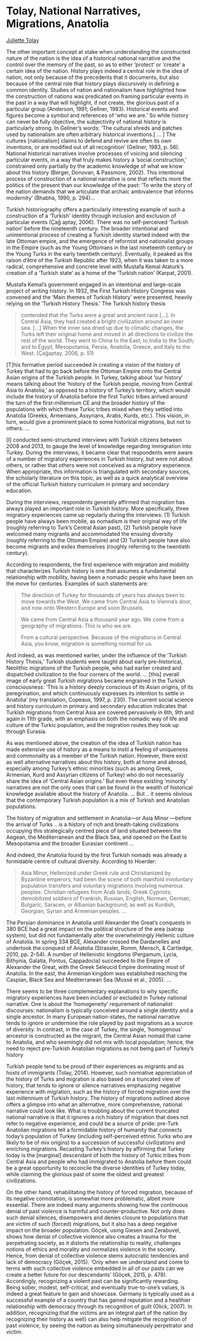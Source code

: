 # Tolay, National Narratives, Migrations, Anatolia

[Juliette Tolay](https://pennstate.pure.elsevier.com/en/publications/rewriting-national-narratives-through-the-study-of-past-migration)

The other important concept at stake when understanding the
constructed nature of the nation is the idea of a historical national
narrative and the control over the memory of the past, so as to either
‘protect’ or ‘create’ a certain idea of the nation. History plays
indeed a central role in the idea of nation, not only because of the
precedents that it documents, but also because of the central role
that history plays discursively in defining a common identity. Studies
of nation and nationalism have highlighted how the construction of
nations was predicated on framing particular events in the past in a
way that will highlight, if not create, the glorious past of a
particular group (Anderson, 1991; Gellner, 1983).  Historical events
and figures become a symbol and references of ‘who we are.’ So while
history can never be fully objective, the subjectivity of national
history is particularly strong. In Gellner’s words: ‘The cultural
shreds and patches used by nationalism are often arbitrary historical
inventions.[ ... ] The cultures [nationalism] claims to defend and
revive are often its own inventions, or are modified out of all
recognition’ (Gellner, 1983, p. 56). National historical narratives
involve processes of voicing and silencing particular events, in a
way that truly makes history a ‘social construction,’ constrained only
partially by the academic knowledge of what we know about this history
(Berger, Donovan, & Passmore, 2002). This intentional process of
construction of a national narrative is one that reflects more the
politics of the present than our knowledge of the past: ‘To write the
story of the nation demands that we articulate that archaic
ambivalence that informs modernity’ (Bhabha, 1990, p. 294)... 

Turkish historiography offers a particularly interesting example of
such a construction of a ‘Turkish’ identity through inclusion and
exclusion of particular events (Çağ aptay, 2006).  There was no
self-perceived ‘Turkish nation’ before the nineteenth century. The
broader intentional and unintentional process of creating a Turkish
identity started indeed with the late Ottoman empire, and the
emergence of reformist and nationalist groups in the Empire (such as
the Young Ottomans in the last nineteenth century or the Young Turks
in the early twentieth century). Eventually, it peaked as the raison
d’être of the Turkish Republic after 1923, when it was taken to a more
radical, comprehensive and concrete level with Mustafa Kemal Ataturk’s
creation of a ‘Turkish state’ as a home of the ‘Turkish nation’
(Karpat, 2001).

Mustafa Kemal’s government engaged in an intentional and large-scale
project of writing history. In 1932, the First Turkish History
Congress was convened and the ‘Main themes of Turkish History’ were
presented, heavily relying on the ‘Turkish History Thesis.’ The
Turkish history thesis

>contended that the Turks were a great and ancient race [...]. In
>Central Asia, they had created a bright civilization around an inner
>sea. [...] When the inner sea dried up due to climatic changes, the
>Turks left their original home and moved in all directions to
>civilize the rest of the world. They went to China to the East; to
>India to the South; and to Egypt, Mesopotamia, Persia, Anatolia,
>Greece, and Italy to the West. (Çağaptay, 2006, p. 51)

[T]his formative period succeeded in creating a vision of the history
of Turkey that had to go back before the Ottoman Empire onto the
Central Asian origins of the Turkish people. In Turkey, talking about
‘our history’ means talking about the ‘history of the Turkish people,
moving from Central Asia to Anatolia,’ as opposed to a history of
Turkey’s territory, which would include the history of Anatolia before
the first Turkic tribes arrived around the turn of the
first-millennium CE and the broader history of the populations with
which these Turkic tribes mixed when they settled into Anatolia
(Greeks, Armenians, Assyrians, Arabs, Kurds, etc.). This vision, in
turn, would give a prominent place to some historical migrations, but
not to others. ...

[I] conducted semi-structured interviews with Turkish citizens between
2008 and 2013, to gauge the level of knowledge regarding immigration
into Turkey. During the interviews, it became clear that respondents
were aware of a number of migratory experiences in Turkish history,
but were not about others, or rather that others were not conceived as
a migratory experience. When appropriate, this information is
triangulated with secondary sources, the scholarly literature on this
topic, as well as a quick analytical overview of the official Turkish
history curriculum in primary and secondary education.

During the interviews, respondents generally affirmed that migration
has always played an important role in Turkish history. More
specifically, three migratory experiences came up regularly during the
interviews: (1) Turkish people have always been mobile, as nomadism
is their original way of life (roughly referring to Turk’s Central
Asian past), (2) Turkish people have welcomed many migrants and
accommodated the ensuing diversity (roughly referring to the Ottoman
Empire) and (3) Turkish people have also become migrants and exiles
themselves (roughly referring to the twentieth century).

According to respondents, the first experience with migration and
mobility that characterizes Turkish history is one that assumes a
fundamental relationship with mobility, having been a nomadic people
who have been on the move for centuries. Examples of such statements
are:

>The direction of Turkey for thousands of years has always been to move
>towards the West. We came from Central Asia to Vienna’s door, and now
>onto Western Europe and soon Brussels. 
>
>We came from Central Asia a thousand year ago. We come from a
>geography of migrations. This is who we are. 
>
>From a cultural perspective. Because of the migrations in Central
>Asia, you know, migration is something normal for us. 

And indeed, as was mentioned earlier, under the influence of the
‘Turkish History Thesis,’ Turkish students were taught about early
pre-historical, Neolithic migrations of the Turkish people, who had
earlier created and dispatched civilization to the four corners of the
world.  ... [this] overall image of early great Turkish migrations
became engrained in the Turkish consciousness: ‘This is a history
deeply conscious of its Asian origins, of its peregrination, and which
continuously expresses its intention to settle in Anatolia’ (my
translation, Copeaux, 1997, p. 230). The current social science and
history curriculum in primary and secondary education indicates that
Turkish migrations from Central Asia are covered pervasively in 6th,
9th and again in 11th grade, with an emphasis on both the nomadic way
of life and culture of the Turkic population, and the migration routes
they took up through Eurasia.

<a name='unique'/>

As was mentioned above, the creation of the idea of Turkish nation has
made extensive use of history as a means to instil a feeling of
uniqueness and commonality as a member of the Turkish nation. However,
there exist as well alternative narratives about this history, both at
home and abroad, especially among Turkey’s ethnic minorities (such as
among Greek, Armenian, Kurd and Assyrian citizens of Turkey) who do
not necessarily share the idea of ‘Central Asian origins.’ But even
these existing ‘minority’ narratives are not the only ones that can be
found in the wealth of historical knowledge available about the
history of Anatolia. ... But .. it seems obvious that the contemporary
Turkish population is a mix of Turkish and Anatolian populations.

The history of migration and settlement in Anatolia—or Asia Minor
—before the arrival of Turks ..  is a history of rich and
breath-taking civilizations occupying this strategically centred piece
of land situated between the Aegean, the Mediterranean and the Black
Sea, and opened on the East to Mesopotamia and the broader Eurasian
continent ...

And indeed, the Anatolia found by the first Turkish nomads was already
a formidable centre of cultural diversity. According to Hoerder:

>Asia Minor, Hellenized under Greek rule and Christianized by Byzantine
>emperors, had been the scene of both manifold involuntary population
>transfers and voluntary migrations involving numerous peoples:
>Christian refugees from Arab lands; Greek Cypriots; demobilized
>soldiers of Frankish, Russian, English, Norman, German, Bulgaric,
>Saracen, or Albanian background; as well as Kurdish, Georgian, Syrian
>and Armenian peoples. ...

The Persian dominance in Anatolia until Alexander the Great’s
conquests in 380 BCE had a great impact on the political structure of
the area (satrap system), but did not fundamentally alter the
overwhelmingly Hellenic culture of Anatolia. In spring 334 BCE,
Alexander crossed the Dardanelles and undertook the conquest of
Anatolia (Strassler, Romm, Mensch, & Cartledge, 2010, pp. 2–54). A
number of Hellenistic kingdoms (Pergamum, Lycia, Bithynia, Galatia,
Pontus, Cappadocia) succeeded to the Empire of Alexander the Great,
with the Greek Seleucid Empire dominating most of Anatolia. In the
east, the Armenian kingdom was established reaching the Caspian,
Black Sea and Mediterranean Sea (Mossé et al., 2005). ...

There seems to be three complementary explanations to why specific
migratory experiences have been included or excluded in Turkey
national narrative. One is about the ‘homogeneity’ requirement of
nationalist discourses: nationalism is typically conceived around a
single identity and a single ancestor. In many European nation-states,
the national narrative tends to ignore or undermine the role played by
past migrations as a source of diversity. In contrast, in the case of
Turkey, the single, ‘homogenous’ ancestor is constructed as the
migrant, the Central Asian nomad that came to Anatolia, and who
seemingly did not mix with local population; hence, the need to reject
pre-Turkish Anatolian migrations as not being part of Turkey’s history

Turkish people tend to be proud of their experiences as migrants and
as hosts of immigrants (Tolay, 2014). However, such normative
appreciation of the history of Turks and migration is also based on a
truncated view of history, that tends to ignore or silence narratives
emphasizing negative experience with migration, such as the history of
forced migration over the last millennium of Turkish history. The
history of migrations outlined above offers a glimpse into what an
alternative, more comprehensive, national narrative could look like.
What is troubling about the current truncated national narrative is
that it ignores a rich history of migration that does not refer to
negative experience, and could be a source of pride: pre-Turk
Anatolian migrations tell a formidable history of humanity that
connects today’s population of Turkey (including self-perceived ethnic
Turks who are likely to be of mix origins) to a succession of
successful civilizations and enriching migrations. Recasting Turkey’s
history by affirming that Turkey today is the [marginal] descendant of
both the history of Turkic tribes from Central Asia and people who had
immigrated to Anatolia before them could be a great opportunity to
reconcile the diverse identities of Turkey today, while claiming the
glorious past of some the oldest and greatest civilizations.

On the other hand, rehabilitating the history of forced migration,
because of its negative connotation, is somewhat more problematic,
albeit more essential. There are indeed many arguments showing how the
continuous denial of past violence is harmful and
counter-productive. Not only does such denial silences, disempowers
and denies closure to populations that are victim of such (forced)
migrations, but it also has a deep negative impact on the broader
population. Göçek, using Giesen and Zerabuvel, shows how denial of
collective violence also creates a trauma for the perpetrating
society, as it distorts the relationship to reality, challenges
notions of ethics and morality and normalizes violence in the
society. Hence, from denial of collective violence stems autocratic
tendencies and lack of democracy (Göçek, 2015). ‘Only when we
understand and come to terms with such collective violence embedded in
all of our pasts can we create a better future for our descendants’
(Göçek, 2015, p. 478). Accordingly, recognizing a violent past can be
significantly rewarding. Being sober, modest, self-critical, and
eventually true-to-one’s values, is indeed a great feature to gain and
showcase. Germany is typically used as a successful example of a
country that has gained reputation and a healthier relationship with
democracy through its recognition of guilt (Olick, 2007). In addition,
recognizing that the victims are an integral part of the nation (by
recognizing their history as well) can also help mitigate the
recognition of past violence, by seeing the nation as being
simultaneously perpetrator and victim.

